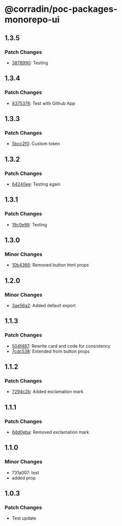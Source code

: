 # @corradin/poc-packages-monorepo-ui

## 1.3.5

### Patch Changes

- [3878990](https://github.com/corradin/poc-packages-monorepo/commit/387899089790c205e2c20f7c108f533b86d82174): Testing

## 1.3.4

### Patch Changes

- [8375376](https://github.com/corradin/poc-packages-monorepo/commit/837537645c3aa959607c528b543ef126ead72988): Test with Github App

## 1.3.3

### Patch Changes

- [5bcc2f0](https://github.com/corradin/poc-packages-monorepo/commit/5bcc2f0f77c328eda84f5266b292fe6d18dd1e29): Custom token

## 1.3.2

### Patch Changes

- [64240ee](https://github.com/corradin/poc-packages-monorepo/commit/64240ee5fec5094aaf5a5b4dc4c0fff788538c75): Testing again

## 1.3.1

### Patch Changes

- [19c0e98](https://github.com/corradin/poc-packages-monorepo/commit/19c0e9839fce364a20086348ccfafd3bb833e764): Testing

## 1.3.0

### Minor Changes

- [10b4366](https://github.com/corradin/poc-packages-monorepo/commit/10b4366c36cc5f68e05f2478252e8898213c1ed7): Removed button html props

## 1.2.0

### Minor Changes

- [3ae56a2](https://github.com/corradin/poc-packages-monorepo/commit/3ae56a28b3b661f0d984e1b9498655611d1551bf): Added default export

## 1.1.3

### Patch Changes

- [504f487](https://github.com/corradin/poc-packages-monorepo/commit/504f4873a56e483b687d99a5a58fec33abb74635): Rewrite card and code for consistency
- [7cdc538](https://github.com/corradin/poc-packages-monorepo/commit/7cdc5386acbbee686b9fc77c79b32995e8878450): Extended from button props

## 1.1.2

### Patch Changes

- [7294c2b](https://github.com/corradin/poc-packages-monorepo/commit/7294c2bd0086a93952f05ddb6f3a59f52f802d8e): Added exclamation mark

## 1.1.1

### Patch Changes

- [6dd0eba](https://github.com/corradin/poc-packages-monorepo/commit/6dd0ebad9a7df1a340401980eec6a5a616ba534b): Removed exclamation mark

## 1.1.0

### Minor Changes

- 731a007: test
- added prop

## 1.0.3

### Patch Changes

- Test update
